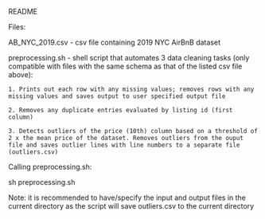 README

Files:

AB_NYC_2019.csv - csv file containing 2019 NYC AirBnB dataset

preprocessing.sh - shell script that automates 3 data cleaning tasks (only compatible with files with the same schema as that of the listed csv file above):
    
    1. Prints out each row with any missing values; removes rows with any missing values and saves output to user specified output file

    2. Removes any duplicate entries evaluated by listing id (first column)

    3. Detects outliers of the price (10th) column based on a threshold of 2 x the mean price of the dataset. Removes outliers from the ouput file and saves outlier lines with line numbers to a separate file (outliers.csv)


Calling preprocessing.sh:

sh preprocessing.sh <input-file> <output-file>

Note: it is recommended to have/specify the input and output files in the current directory as the script will save outliers.csv to the current directory
